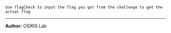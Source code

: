 `Use flagCheck to input the flag you get from the challenge to get the actual flag`

---
**Author:** OSIRIS Lab
